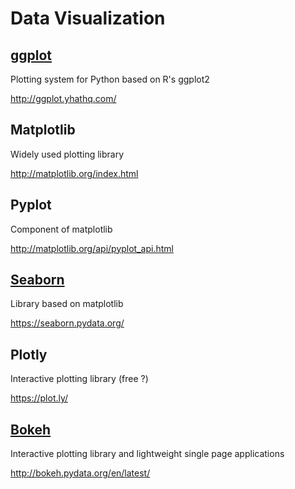 # Data Visualization

## [ggplot](/lessons/60-data-visualization/ggplot.ipynb)

Plotting system for Python based on R's ggplot2

http://ggplot.yhathq.com/


## Matplotlib

Widely used plotting library

http://matplotlib.org/index.html


## Pyplot

Component of matplotlib

http://matplotlib.org/api/pyplot_api.html


## [Seaborn](/lessons/60-data-visualization/seaborn.ipynb)

Library based on matplotlib

https://seaborn.pydata.org/


## Plotly

Interactive plotting library (free ?)

https://plot.ly/


## [Bokeh](/lessons/60-data-visualization/bokeh.ipynb)

Interactive plotting library and lightweight single page applications

http://bokeh.pydata.org/en/latest/
